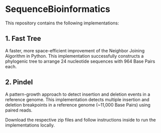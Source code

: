 # SequenceBioinformatics
This repository contains the following implementations: 

## 1. Fast Tree
A faster, more space-efficient improvement of the Neighbor Joining Algorithm in Python. This implementation successfully constructs a phylogenic tree to arrange 24 nucleotide sequences with 964 Base Pairs each.

## 2. Pindel
A pattern-growth approach to detect insertion and deletion events in a reference genome. This implementation detects multiple insertion and deletion breakpoints in a reference genome (~11,000 Base Pairs) using paired reads.

Download the respective zip files and follow instructions inside to run the implementations locally. 
